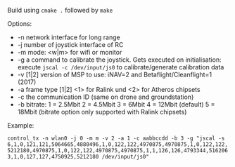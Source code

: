 Build using `cmake .` followed by `make`

Options:
* -n network interface for long range 
* -j number of joystick interface of RC
* -m mode: <w|m> for wifi or monitor
* -g a command to calibrate the joystick. Gets executed on initialisation: execute `jscal -c /dev/input/js0` to calibrate/generate calibration data
* -v [1|2] version of MSP to use: iNAV=2 and Betaflight/Cleanflight=1 (2017)
* -a frame type [1|2] <1> for Ralink und <2> for Atheros chipsets
* -c the communication ID (same on drone and groundstation)
* -b bitrate: 1 = 2.5Mbit 2 = 4.5Mbit 3 = 6Mbit 4 = 12Mbit (default) 5 = 18Mbit (bitrate option only supported with Ralink chipsets)

Example:

`control_tx -n wlan0 -j 0 -m m -v 2 -a 1 -c aabbccdd -b 3 -g "jscal -s 6,1,0,121,121,5064665,4880496,1,0,122,122,4970875,4970875,1,0,122,122,5212180,4970875,1,0,122,122,4970875,4970875,1,1,126,126,4793344,5162063,1,0,127,127,4750925,5212180 /dev/input/js0"` 
